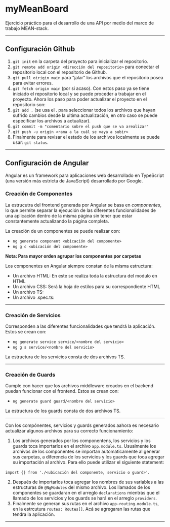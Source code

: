 # myMeanBoard
Ejercicio práctico para el desarrollo de una API por medio del marco de trabajo MEAN-stack.
___

## Configuración Github
1. `git init` en la carpeta del proyecto para inicializar el repositorio.
2. `git remote add origin <dirección del repositorio>` para conectar el repositorio local con el repositorio de Github.
3. `git pull oirigin main` para "jalar" los archivos que el repositorio posea para evitar errores.
4. `git fetch origin main` (por si acaso).
Con estos paso ya se tiene iniciado el repositorio local y se puede proceder a trabajar en el proyecto. Ahora los paso para poder actualizar el proyecto en el repositorio son:
1. `git add .` (se usa el . para seleccionar todos los archivos que hayan sufrido cambios desde la ultima actualización, en otro caso se puede especificar los archivos a actualizar).
2. `git commit -m "comentario sobre el push que se va arealizar"`
3. `git push -u origin <rama a la cuál se vaya a subir>`
4. Finalmente para revisar el estado de los archivos localmente se puede usar: `git status`.
___
## Configuración de Angular
Angular es un framework para aplicaciones web desarrollado en TypeScript (una versión más estricta de JavaScript) desarrollado por Google.

### Creación de Componentes
La estrucutra del frontend generada por Angular se basa en _componentes_, lo que permite separar la ejecución de las diferentes funcionalidades de una aplicación dentro de la misma página sin tener que estar constantemente actualizando la página completa.

La creación de un componentes se puede realizar con: 
* `ng generate component <ubicación del componente>`
* `ng g c <ubicación del componente>`

**Nota: Para mayor orden agrupar los componentes por carpetas**

Los componentes en Angular siempre constan de la misma estructura:
* Un archivo HTML: En este se realiza toda la estructura del modulo en HTML
* Un archivo CSS: Será la hoja de estilos para su correspondiente HTML
* Un archivo TS: 
* Un archivo .spec.ts:

___
### Creación de Servicios
Corresponden a las diferentes funcionalidades que tendrá la aplicación. Estos se crean con: 
* `ng generate service service/<nombre del servicio>`
* `ng g s service/<nombre del servicio>`

La estructura de los servicios consta de dos archivos TS.
___
### Creación de Guards
Cumple con hacer que los archivos middleware creados en el backend puedan funcionar con el frontend. Estos se crean con: 
* `ng generate guard guard/<nombre del servicio>`

La estructura de los guards consta de dos archivos TS.
___
Con los compónentes, servicios y guards generados aahora es necesario actualizar algunos archivos para su correcto funcionamiento:
1. Los archivos generados por los componentens, los servicios y los guards toca importarlos en el archivo `app.module.ts`. Usualmente los archivos de los componentes se importan automaticamente al generar sus carpetas, a diferencia de los servicios y los guards que toca agregar su importación al archivo. Para ello puede utilizar el siguiente statement:

`import {} from './<ubicación del componente, servicio o guard>'`.

2. Después de importarlos toca agregar los nombres de sus variables a las estructuras de `@NgModules` del mismo archivo. Los llamados de los componentes se guardaran en el arreglo `declarations` mientrás que el llamado de los servicios y los guards se hará en el arreglo `providers`.
3. Finalmente se generan sus rutas en el archivo `app-routing.module.ts`, en la estrcutura `routes: Routes[]`. Acá se agregaran las rutas que tendra la aplicación.
___
